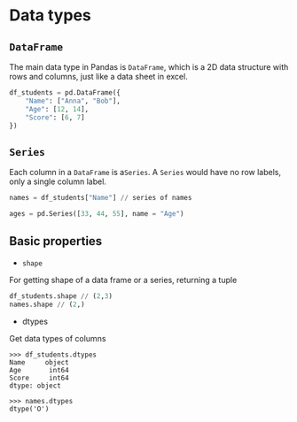 # Data types

## `DataFrame`

The main data type in Pandas is `DataFrame`, which is a 2D data structure with rows and columns, just like a data sheet in excel.

```python
df_students = pd.DataFrame({
    "Name": ["Anna", "Bob"],
    "Age": [12, 14],
    "Score": [6, 7]
})
```

## `Series`

Each column in a `DataFrame` is a`Series`. A `Series` would have no row labels, only a single column label.

```python
names = df_students["Name"] // series of names

ages = pd.Series([33, 44, 55], name = "Age")
```

## Basic properties

- `shape`

For getting shape of a data frame or a series, returning a tuple

```python
df_students.shape // (2,3)
names.shape // (2,)
```

* dtypes

Get data types of columns

```shell
>>> df_students.dtypes
Name     object
Age       int64
Score     int64
dtype: object

>>> names.dtypes
dtype('O')
```
